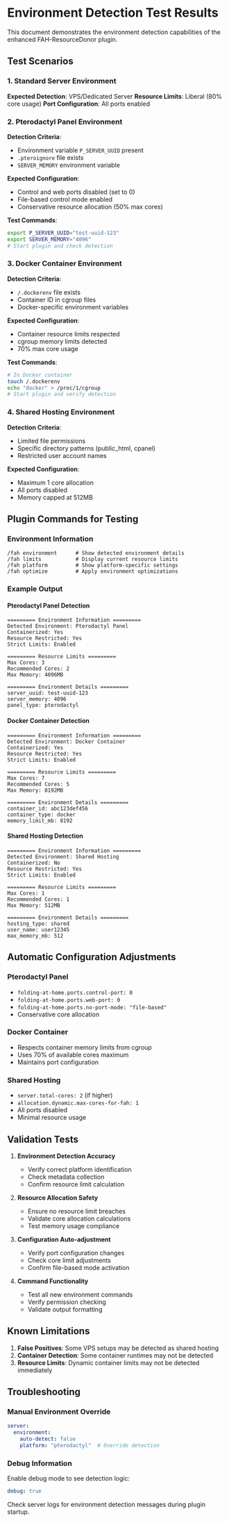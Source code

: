# Environment Detection Test Results

This document demonstrates the environment detection capabilities of the enhanced FAH-ResourceDonor plugin.

## Test Scenarios

### 1. Standard Server Environment
**Expected Detection**: VPS/Dedicated Server
**Resource Limits**: Liberal (80% core usage)
**Port Configuration**: All ports enabled

### 2. Pterodactyl Panel Environment
**Detection Criteria**:
- Environment variable `P_SERVER_UUID` present
- `.pteroignore` file exists
- `SERVER_MEMORY` environment variable

**Expected Configuration**:
- Control and web ports disabled (set to 0)
- File-based control mode enabled
- Conservative resource allocation (50% max cores)

**Test Commands**:
```bash
export P_SERVER_UUID="test-uuid-123"
export SERVER_MEMORY="4096"
# Start plugin and check detection
```

### 3. Docker Container Environment
**Detection Criteria**:
- `/.dockerenv` file exists
- Container ID in cgroup files
- Docker-specific environment variables

**Expected Configuration**:
- Container resource limits respected
- cgroup memory limits detected
- 70% max core usage

**Test Commands**:
```bash
# In Docker container
touch /.dockerenv
echo "docker" > /proc/1/cgroup
# Start plugin and verify detection
```

### 4. Shared Hosting Environment
**Detection Criteria**:
- Limited file permissions
- Specific directory patterns (public_html, cpanel)
- Restricted user account names

**Expected Configuration**:
- Maximum 1 core allocation
- All ports disabled
- Memory capped at 512MB

## Plugin Commands for Testing

### Environment Information
```
/fah environment      # Show detected environment details
/fah limits           # Display current resource limits
/fah platform         # Show platform-specific settings
/fah optimize         # Apply environment optimizations
```

### Example Output

#### Pterodactyl Panel Detection
```
========= Environment Information =========
Detected Environment: Pterodactyl Panel
Containerized: Yes
Resource Restricted: Yes
Strict Limits: Enabled

========= Resource Limits =========
Max Cores: 3
Recommended Cores: 2
Max Memory: 4096MB

========= Environment Details =========
server_uuid: test-uuid-123
server_memory: 4096
panel_type: pterodactyl
```

#### Docker Container Detection
```
========= Environment Information =========
Detected Environment: Docker Container
Containerized: Yes
Resource Restricted: Yes
Strict Limits: Enabled

========= Resource Limits =========
Max Cores: 7
Recommended Cores: 5
Max Memory: 8192MB

========= Environment Details =========
container_id: abc123def456
container_type: docker
memory_limit_mb: 8192
```

#### Shared Hosting Detection
```
========= Environment Information =========
Detected Environment: Shared Hosting
Containerized: No
Resource Restricted: Yes
Strict Limits: Enabled

========= Resource Limits =========
Max Cores: 1
Recommended Cores: 1
Max Memory: 512MB

========= Environment Details =========
hosting_type: shared
user_name: user12345
max_memory_mb: 512
```

## Automatic Configuration Adjustments

### Pterodactyl Panel
- `folding-at-home.ports.control-port: 0`
- `folding-at-home.ports.web-port: 0`
- `folding-at-home.ports.no-port-mode: "file-based"`
- Conservative core allocation

### Docker Container
- Respects container memory limits from cgroup
- Uses 70% of available cores maximum
- Maintains port configuration

### Shared Hosting
- `server.total-cores: 2` (if higher)
- `allocation.dynamic.max-cores-for-fah: 1`
- All ports disabled
- Minimal resource usage

## Validation Tests

1. **Environment Detection Accuracy**
   - Verify correct platform identification
   - Check metadata collection
   - Confirm resource limit calculation

2. **Resource Allocation Safety**
   - Ensure no resource limit breaches
   - Validate core allocation calculations
   - Test memory usage compliance

3. **Configuration Auto-adjustment**
   - Verify port configuration changes
   - Check core limit adjustments
   - Confirm file-based mode activation

4. **Command Functionality**
   - Test all new environment commands
   - Verify permission checking
   - Validate output formatting

## Known Limitations

1. **False Positives**: Some VPS setups may be detected as shared hosting
2. **Container Detection**: Some container runtimes may not be detected
3. **Resource Limits**: Dynamic container limits may not be detected immediately

## Troubleshooting

### Manual Environment Override
```yaml
server:
  environment:
    auto-detect: false
    platform: "pterodactyl"  # Override detection
```

### Debug Information
Enable debug mode to see detection logic:
```yaml
debug: true
```

Check server logs for environment detection messages during plugin startup.